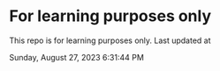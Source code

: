 # For learning purposes only
This repo is for learning purposes only.
Last updated at

Sunday, August 27, 2023 6:31:44 PM


